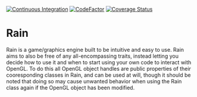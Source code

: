 [![Continuous Integration](https://github.com/an-prata/Rain/actions/workflows/dotnet.yml/badge.svg)](https://github.com/an-prata/Rain/actions/workflows/dotnet.yml) [![CodeFactor](https://www.codefactor.io/repository/github/an-prata/rain/badge/main?s=2bf54268f9ce9b3b2064bdb0d04605a2c904d5f4)](https://www.codefactor.io/repository/github/an-prata/rain/overview/main) [![Coverage Status](https://coveralls.io/repos/github/an-prata/Rain/badge.svg?branch=main)](https://coveralls.io/github/an-prata/Rain?branch=main)

# Rain
Rain is a game/graphics engine built to be intuitive and easy to use. Rain aims to also be free of any all-encompassing traits, instead letting you decide how to use it and when to start using your own code to interact with OpenGL. To do this all OpenGL object handles are public properties of their cooresponding classes in Rain, and can be used at will, though it should be noted that doing so may cause unwanted behavior when using the Rain class again if the OpenGL object has been modified.
